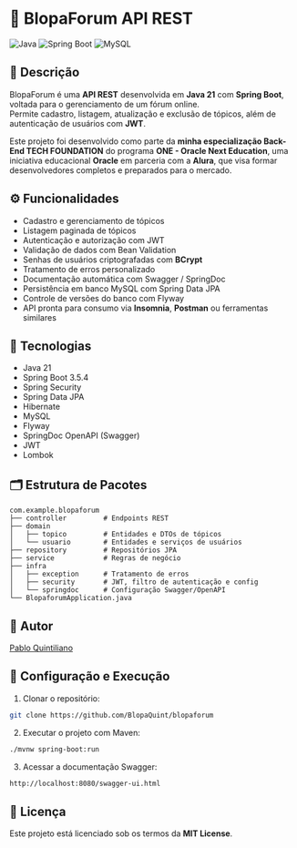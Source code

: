 # 📝 BlopaForum API REST

![Java](https://img.shields.io/badge/Java-21-blue)
![Spring Boot](https://img.shields.io/badge/Spring_Boot-3.5.4-green)
![MySQL](https://img.shields.io/badge/MySQL-8-orange)

## 📌 Descrição

BlopaForum é uma **API REST** desenvolvida em **Java 21** com **Spring Boot**, voltada para o gerenciamento de um fórum online.  
Permite cadastro, listagem, atualização e exclusão de tópicos, além de autenticação de usuários com **JWT**.

Este projeto foi desenvolvido como parte da **minha especialização Back-End TECH FOUNDATION** do programa **ONE - Oracle Next Education**, uma iniciativa educacional **Oracle** em parceria com a **Alura**, que visa formar desenvolvedores completos e preparados para o mercado.

## ⚙️ Funcionalidades

- Cadastro e gerenciamento de tópicos
- Listagem paginada de tópicos
- Autenticação e autorização com JWT
- Validação de dados com Bean Validation
- Senhas de usuários criptografadas com **BCrypt**
- Tratamento de erros personalizado
- Documentação automática com Swagger / SpringDoc
- Persistência em banco MySQL com Spring Data JPA
- Controle de versões do banco com Flyway
- API pronta para consumo via **Insomnia**, **Postman** ou ferramentas similares

## 🧪 Tecnologias

- Java 21
- Spring Boot 3.5.4
- Spring Security
- Spring Data JPA
- Hibernate
- MySQL
- Flyway
- SpringDoc OpenAPI (Swagger)
- JWT
- Lombok

## 🗂 Estrutura de Pacotes

```
com.example.blopaforum
├── controller         # Endpoints REST
├── domain
│   ├── topico         # Entidades e DTOs de tópicos
│   └── usuario        # Entidades e serviços de usuários
├── repository         # Repositórios JPA
├── service            # Regras de negócio
├── infra
│   ├── exception      # Tratamento de erros
│   ├── security       # JWT, filtro de autenticação e config
│   └── springdoc      # Configuração Swagger/OpenAPI
└── BlopaforumApplication.java
```

## 👤 Autor

[Pablo Quintiliano](https://github.com/BlopaQuint)

## 🚀 Configuração e Execução

1. Clonar o repositório:
```bash
git clone https://github.com/BlopaQuint/blopaforum
```

2. Executar o projeto com Maven:
```bash
./mvnw spring-boot:run
```

3. Acessar a documentação Swagger:
```bash
http://localhost:8080/swagger-ui.html
```


## 📄 Licença

Este projeto está licenciado sob os termos da **MIT License**.